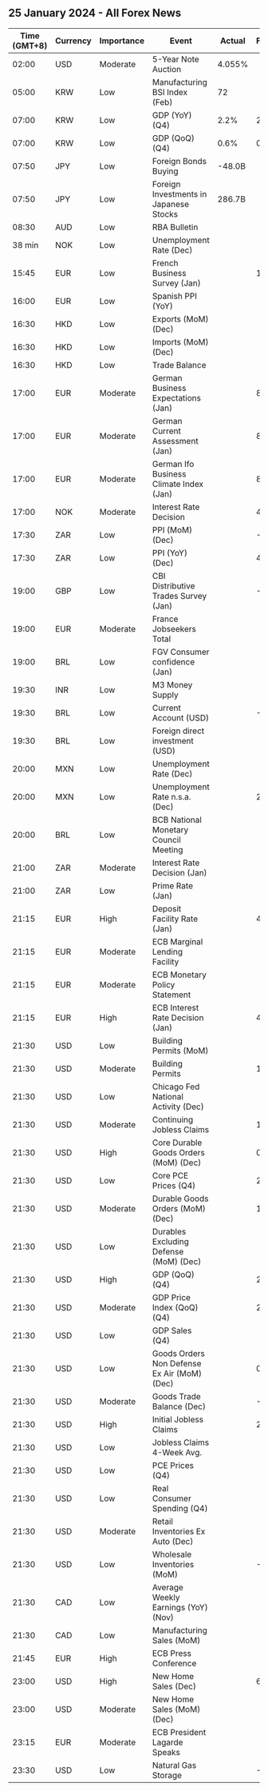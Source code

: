 ## 25 January 2024 - All Forex News

| Time (GMT+8) | Currency | Importance | Event | Actual | Forecast | Previous |
|------|----------|------------|-------|--------|----------|----------|
| 02:00 | USD | Moderate | 5-Year Note Auction | 4.055% |  | 3.801% |
| 05:00 | KRW | Low | Manufacturing BSI Index (Feb) | 72 |  | 72 |
| 07:00 | KRW | Low | GDP (YoY) (Q4) | 2.2% | 2.1% | 1.4% |
| 07:00 | KRW | Low | GDP (QoQ) (Q4) | 0.6% | 0.5% | 0.6% |
| 07:50 | JPY | Low | Foreign Bonds Buying | -48.0B |  | 1,689.3B |
| 07:50 | JPY | Low | Foreign Investments in Japanese Stocks | 286.7B |  | 1,202.0B |
| 08:30 | AUD | Low | RBA Bulletin |  |  |  |
| 38 min | NOK | Low | Unemployment Rate (Dec) |  |  | 3.7% |
| 15:45 | EUR | Low | French Business Survey (Jan) |  | 100 | 100 |
| 16:00 | EUR | Low | Spanish PPI (YoY) |  |  | -7.4% |
| 16:30 | HKD | Low | Exports (MoM) (Dec) |  |  | 7.4% |
| 16:30 | HKD | Low | Imports (MoM) (Dec) |  |  | 7.1% |
| 16:30 | HKD | Low | Trade Balance |  |  | -27.9B |
| 17:00 | EUR | Moderate | German Business Expectations (Jan) |  | 84.8 | 84.3 |
| 17:00 | EUR | Moderate | German Current Assessment (Jan) |  | 88.6 | 88.5 |
| 17:00 | EUR | Moderate | German Ifo Business Climate Index (Jan) |  | 86.7 | 86.4 |
| 17:00 | NOK | Moderate | Interest Rate Decision |  | 4.50% | 4.50% |
| 17:30 | ZAR | Low | PPI (MoM) (Dec) |  | -0.3% | -0.6% |
| 17:30 | ZAR | Low | PPI (YoY) (Dec) |  | 4.3% | 4.6% |
| 19:00 | GBP | Low | CBI Distributive Trades Survey (Jan) |  | -30 | -32 |
| 19:00 | EUR | Moderate | France Jobseekers Total |  |  | 2,826.6K |
| 19:00 | BRL | Low | FGV Consumer confidence (Jan) |  |  | 93.7 |
| 19:30 | INR | Low | M3 Money Supply |  |  | 10.9% |
| 19:30 | BRL | Low | Current Account (USD) |  | -7.43B | -1.60B |
| 19:30 | BRL | Low | Foreign direct investment (USD) |  |  | 7.80B |
| 20:00 | MXN | Low | Unemployment Rate (Dec) |  |  | 2.80% |
| 20:00 | MXN | Low | Unemployment Rate n.s.a. (Dec) |  | 2.60% | 2.70% |
| 20:00 | BRL | Low | BCB National Monetary Council Meeting |  |  |  |
| 21:00 | ZAR | Moderate | Interest Rate Decision (Jan) |  |  | 8.25% |
| 21:00 | ZAR | Low | Prime Rate (Jan) |  |  | 11.75% |
| 21:15 | EUR | High | Deposit Facility Rate (Jan) |  | 4.00% | 4.00% |
| 21:15 | EUR | Moderate | ECB Marginal Lending Facility |  |  | 4.75% |
| 21:15 | EUR | Moderate | ECB Monetary Policy Statement |  |  |  |
| 21:15 | EUR | High | ECB Interest Rate Decision (Jan) |  | 4.50% | 4.50% |
| 21:30 | USD | Low | Building Permits (MoM) |  |  | -2.1% |
| 21:30 | USD | Moderate | Building Permits |  | 1.495M | 1.467M |
| 21:30 | USD | Low | Chicago Fed National Activity (Dec) |  |  | 0.03 |
| 21:30 | USD | Moderate | Continuing Jobless Claims |  | 1,828K | 1,806K |
| 21:30 | USD | High | Core Durable Goods Orders (MoM) (Dec) |  | 0.2% | 0.5% |
| 21:30 | USD | Low | Core PCE Prices (Q4) |  | 2.00% | 2.00% |
| 21:30 | USD | Moderate | Durable Goods Orders (MoM) (Dec) |  | 1.1% | 5.4% |
| 21:30 | USD | Low | Durables Excluding Defense (MoM) (Dec) |  |  | 6.5% |
| 21:30 | USD | High | GDP (QoQ) (Q4) |  | 2.0% | 4.9% |
| 21:30 | USD | Moderate | GDP Price Index (QoQ) (Q4) |  | 2.3% | 3.3% |
| 21:30 | USD | Low | GDP Sales (Q4) |  |  | 3.6% |
| 21:30 | USD | Low | Goods Orders Non Defense Ex Air (MoM) (Dec) |  | 0.1% | 0.8% |
| 21:30 | USD | Moderate | Goods Trade Balance (Dec) |  | -88.70B | -90.27B |
| 21:30 | USD | High | Initial Jobless Claims |  | 200K | 187K |
| 21:30 | USD | Low | Jobless Claims 4-Week Avg. |  |  | 203.25K |
| 21:30 | USD | Low | PCE Prices (Q4) |  |  | 2.6% |
| 21:30 | USD | Low | Real Consumer Spending (Q4) |  |  | 3.1% |
| 21:30 | USD | Moderate | Retail Inventories Ex Auto (Dec) |  |  | -0.9% |
| 21:30 | USD | Low | Wholesale Inventories (MoM) |  | -0.2% | -0.2% |
| 21:30 | CAD | Low | Average Weekly Earnings (YoY) (Nov) |  |  | 4.03% |
| 21:30 | CAD | Low | Manufacturing Sales (MoM) |  |  | 1.2% |
| 21:45 | EUR | High | ECB Press Conference |  |  |  |
| 23:00 | USD | High | New Home Sales (Dec) |  | 645K | 590K |
| 23:00 | USD | Moderate | New Home Sales (MoM) (Dec) |  |  | -12.2% |
| 23:15 | EUR | Moderate | ECB President Lagarde Speaks |  |  |  |
| 23:30 | USD | Low | Natural Gas Storage |  | -322B | -154B |
